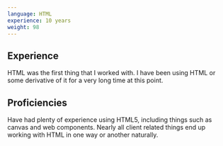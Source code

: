 ```yaml
---
language: HTML
experience: 10 years
weight: 98
---
```


## Experience
HTML was the first thing that I worked with. I have been using HTML or some derivative of it for a very long time at this point.

## Proficiencies
Have had plenty of experience using HTML5, including things such as canvas and web components. Nearly all client related things end up working with HTML in one way or another naturally.